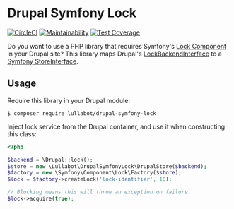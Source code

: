 # Drupal Symfony Lock

[![CircleCI](https://circleci.com/gh/Lullabot/drupal-symfony-lock.svg?style=svg)](https://circleci.com/gh/Lullabot/drupal-symfony-lock) [![Maintainability](https://api.codeclimate.com/v1/badges/68a640924d568cf75781/maintainability)](https://codeclimate.com/github/Lullabot/drupal-symfony-lock/maintainability) [![Test Coverage](https://api.codeclimate.com/v1/badges/68a640924d568cf75781/test_coverage)](https://codeclimate.com/github/Lullabot/drupal-symfony-lock/test_coverage)

Do you want to use a PHP library that requires Symfony's
[Lock Component](https://symfony.com/doc/3.4/components/lock.html) in your Drupal
site? This library maps Drupal's
[LockBackendInterface](https://api.drupal.org/api/drupal/core%21lib%21Drupal%21Core%21Lock%21LockBackendInterface.php/interface/LockBackendInterface/8.5.x) to a
[Symfony StoreInterface](https://api.symfony.com/3.4/Symfony/Component/HttpKernel/HttpCache/StoreInterface.html).

## Usage

Require this library in your Drupal module:

`$ composer require lullabot/drupal-symfony-lock`

Inject lock service from the Drupal container, and use it when constructing
this class:

```php
<?php

$backend = \Drupal::lock();
$store = new \Lullabot\DrupalSymfonyLock\DrupalStore($backend);
$factory = new \Symfony\Component\Lock\Factory($store);
$lock = $factory->createLock('lock-identifier', 10);

// Blocking means this will throw an exception on failure.
$lock->acquire(true);
```
